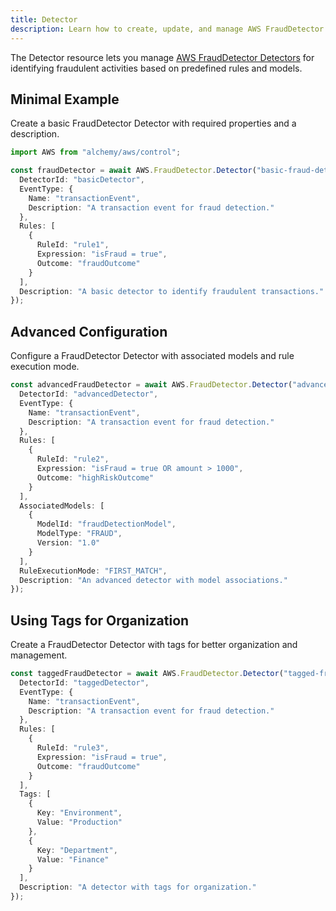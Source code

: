 ```yaml
---
title: Detector
description: Learn how to create, update, and manage AWS FraudDetector Detectors using Alchemy Cloud Control.
---
```



The Detector resource lets you manage [AWS FraudDetector Detectors](https://docs.aws.amazon.com/frauddetector/latest/userguide/) for identifying fraudulent activities based on predefined rules and models.

## Minimal Example

Create a basic FraudDetector Detector with required properties and a description.

```ts
import AWS from "alchemy/aws/control";

const fraudDetector = await AWS.FraudDetector.Detector("basic-fraud-detector", {
  DetectorId: "basicDetector",
  EventType: {
    Name: "transactionEvent",
    Description: "A transaction event for fraud detection."
  },
  Rules: [
    {
      RuleId: "rule1",
      Expression: "isFraud = true",
      Outcome: "fraudOutcome"
    }
  ],
  Description: "A basic detector to identify fraudulent transactions."
});
```

## Advanced Configuration

Configure a FraudDetector Detector with associated models and rule execution mode.

```ts
const advancedFraudDetector = await AWS.FraudDetector.Detector("advanced-fraud-detector", {
  DetectorId: "advancedDetector",
  EventType: {
    Name: "transactionEvent",
    Description: "A transaction event for fraud detection."
  },
  Rules: [
    {
      RuleId: "rule2",
      Expression: "isFraud = true OR amount > 1000",
      Outcome: "highRiskOutcome"
    }
  ],
  AssociatedModels: [
    {
      ModelId: "fraudDetectionModel",
      ModelType: "FRAUD",
      Version: "1.0"
    }
  ],
  RuleExecutionMode: "FIRST_MATCH",
  Description: "An advanced detector with model associations."
});
```

## Using Tags for Organization

Create a FraudDetector Detector with tags for better organization and management.

```ts
const taggedFraudDetector = await AWS.FraudDetector.Detector("tagged-fraud-detector", {
  DetectorId: "taggedDetector",
  EventType: {
    Name: "transactionEvent",
    Description: "A transaction event for fraud detection."
  },
  Rules: [
    {
      RuleId: "rule3",
      Expression: "isFraud = true",
      Outcome: "fraudOutcome"
    }
  ],
  Tags: [
    {
      Key: "Environment",
      Value: "Production"
    },
    {
      Key: "Department",
      Value: "Finance"
    }
  ],
  Description: "A detector with tags for organization."
});
```
